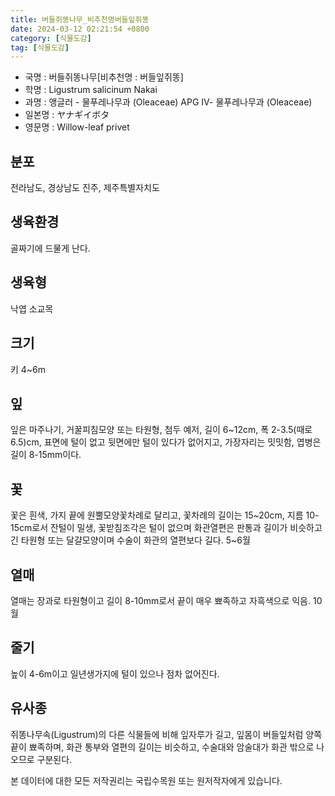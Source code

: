 ```yaml
---
title: 버들쥐똥나무_비추천명버들잎쥐똥
date: 2024-03-12 02:21:54 +0800
category: [식물도감]
tag: [식물도감]
---
```




- 국명 : 버들쥐똥나무[비추천명 : 버들잎쥐똥]
- 학명 : Ligustrum salicinum Nakai
- 과명 : 앵글러 - 물푸레나무과 (Oleaceae) APG Ⅳ- 물푸레나무과 (Oleaceae)
- 일본명 : ヤナギイボタ
- 영문명 : Willow-leaf privet


## 분포
전라남도, 경상남도 진주, 제주특별자치도
## 생육환경
골짜기에 드물게 난다.
## 생육형
낙엽 소교목
## 크기
키 4~6m
## 잎
잎은 마주나기, 거꿀피침모양 또는 타원형, 첨두 예저, 길이 6~12cm, 폭 2-3.5(때로 6.5)cm, 표면에 털이 없고 뒷면에만 털이 있다가 없어지고, 가장자리는 밋밋함, 엽병은 길이 8-15mm이다.
## 꽃
꽃은 흰색, 가지 끝에 원뿔모양꽃차례로 달리고, 꽃차례의 길이는 15~20cm, 지름 10-15cm로서 잔털이 밀생, 꽃받침조각은 털이 없으며 화관열편은 판통과 길이가 비슷하고 긴 타원형 또는 달걀모양이며 수술이 화관의 열편보다 길다. 5~6월
## 열매
열매는 장과로 타원형이고 길이 8-10mm로서 끝이 매우 뾰족하고 자흑색으로 익음. 10월
## 줄기
높이 4-6m이고 일년생가지에 털이 있으나 점차 없어진다.
## 유사종
쥐똥나무속(Ligustrum)의 다른 식물들에 비해 잎자루가 길고, 잎몸이 버들잎처럼 양쪽 끝이 뾰족하며, 화관 통부와 열편의 길이는 비슷하고, 수술대와 암술대가 화관 밖으로 나오므로 구분된다.






본 데이터에 대한 모든 저작권리는 국립수목원 또는 원저작자에게 있습니다.
